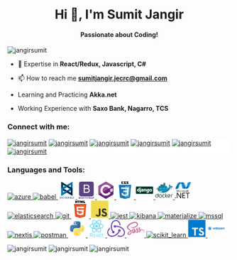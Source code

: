 <h1 align="center">Hi 👋, I'm Sumit Jangir</h1>
<h4 align="center">Passionate about Coding!</h4>

<p align="left"> <img src="https://komarev.com/ghpvc/?username=jangirsumit&label=Profile%20views&color=0e75b6&style=flat" alt="jangirsumit" /> </p>

- 💬 Expertise in **React/Redux, Javascript, C#**

- 📫 How to reach me **sumitjangir.jecrc@gmail.com**

- Learning and Practicing **Akka.net**
- Working Experience with **Saxo Bank, Nagarro, TCS**

<h3 align="left">Connect with me:</h3>
<p align="left" style="background: #ffffff;"><a href="https://codepen.io/jangirsumit" target="blank"><img align="center" src="https://cdn.jsdelivr.net/npm/simple-icons@3.0.1/icons/codepen.svg" alt="jangirsumit" height="30" width="40"/></a>
<a href="https://linkedin.com/in/jangirsumit" target="blank"><img align="center" src="https://cdn.jsdelivr.net/npm/simple-icons@3.0.1/icons/linkedin.svg" alt="jangirsumit" height="30" width="40" /></a>
<a href="https://codesandbox.com/jangirsumit" target="blank"><img align="center" src="https://cdn.jsdelivr.net/npm/simple-icons@3.0.1/icons/codesandbox.svg" alt="jangirsumit" height="30" width="40" /></a>
<a href="https://www.hackerrank.com/jangirsumit" target="blank"><img align="center" src="https://cdn.jsdelivr.net/npm/simple-icons@3.0.1/icons/hackerrank.svg" alt="jangirsumit" height="30" width="40" /></a>
<a href="https://www.leetcode.com/jangirsumit" target="blank"><img align="center" src="https://cdn.jsdelivr.net/npm/simple-icons@3.0.1/icons/leetcode.svg" alt="jangirsumit" height="30" width="40" /></a>
<a href="https://hub.docker.com/u/jangirsumit" target="blank"><img align="center" src="https://cdn.jsdelivr.net/npm/simple-icons@3.0.1/icons/docker.svg" alt="jangirsumit" height="30" width="40" /></a></p>

<h3 align="left">Languages and Tools:</h3>
<p align="left"> <a href="https://azure.microsoft.com/en-in/" target="_blank"> <img src="https://www.vectorlogo.zone/logos/microsoft_azure/microsoft_azure-icon.svg" alt="azure" width="40" height="40"/> </a> <a href="https://babeljs.io/" target="_blank"> <img src="https://www.vectorlogo.zone/logos/babeljs/babeljs-icon.svg" alt="babel" width="40" height="40"/> </a> <a href="https://backbonejs.org" target="_blank"> <img src="https://raw.githubusercontent.com/devicons/devicon/master/icons/backbonejs/backbonejs-original-wordmark.svg" alt="backbonejs" width="40" height="40"/> </a> <a href="https://getbootstrap.com" target="_blank"> <img src="https://raw.githubusercontent.com/devicons/devicon/master/icons/bootstrap/bootstrap-plain-wordmark.svg" alt="bootstrap" width="40" height="40"/> </a> <a href="https://www.w3schools.com/cs/" target="_blank"> <img src="https://raw.githubusercontent.com/devicons/devicon/master/icons/csharp/csharp-original.svg" alt="csharp" width="40" height="40"/> </a> <a href="https://www.w3schools.com/css/" target="_blank"> <img src="https://raw.githubusercontent.com/devicons/devicon/master/icons/css3/css3-original-wordmark.svg" alt="css3" width="40" height="40"/> </a> <a href="https://www.djangoproject.com/" target="_blank"> <img src="https://raw.githubusercontent.com/devicons/devicon/master/icons/django/django-original.svg" alt="django" width="40" height="40"/> </a> <a href="https://www.docker.com/" target="_blank"> <img src="https://raw.githubusercontent.com/devicons/devicon/master/icons/docker/docker-original-wordmark.svg" alt="docker" width="40" height="40"/> </a> <a href="https://dotnet.microsoft.com/" target="_blank"> <img src="https://raw.githubusercontent.com/devicons/devicon/master/icons/dot-net/dot-net-original-wordmark.svg" alt="dotnet" width="40" height="40"/> </a> <a href="https://www.elastic.co" target="_blank"> <img src="https://www.vectorlogo.zone/logos/elastic/elastic-icon.svg" alt="elasticsearch" width="40" height="40"/> </a> <a href="https://git-scm.com/" target="_blank"> <img src="https://www.vectorlogo.zone/logos/git-scm/git-scm-icon.svg" alt="git" width="40" height="40"/> </a> <a href="https://www.w3.org/html/" target="_blank"> <img src="https://raw.githubusercontent.com/devicons/devicon/master/icons/html5/html5-original-wordmark.svg" alt="html5" width="40" height="40"/> </a> <a href="https://developer.mozilla.org/en-US/docs/Web/JavaScript" target="_blank"> <img src="https://raw.githubusercontent.com/devicons/devicon/master/icons/javascript/javascript-original.svg" alt="javascript" width="40" height="40"/> </a> <a href="https://jestjs.io" target="_blank"> <img src="https://www.vectorlogo.zone/logos/jestjsio/jestjsio-icon.svg" alt="jest" width="40" height="40"/> </a> <a href="https://www.elastic.co/kibana" target="_blank"> <img src="https://www.vectorlogo.zone/logos/elasticco_kibana/elasticco_kibana-icon.svg" alt="kibana" width="40" height="40"/> </a> <a href="https://materializecss.com/" target="_blank"> <img src="https://raw.githubusercontent.com/prplx/svg-logos/5585531d45d294869c4eaab4d7cf2e9c167710a9/svg/materialize.svg" alt="materialize" width="40" height="40"/> </a> <a href="https://www.microsoft.com/en-us/sql-server" target="_blank"> <img src="https://cdn.worldvectorlogo.com/logos/microsoft-sql-server.svg" alt="mssql" width="40" height="40"/> </a> <a href="https://nextjs.org/" target="_blank"> <img src="https://cdn.worldvectorlogo.com/logos/nextjs-3.svg" alt="nextjs" width="40" height="40"/> </a> <a href="https://postman.com" target="_blank"> <img src="https://www.vectorlogo.zone/logos/getpostman/getpostman-icon.svg" alt="postman" width="40" height="40"/> </a> <a href="https://www.python.org" target="_blank"> <img src="https://raw.githubusercontent.com/devicons/devicon/master/icons/python/python-original.svg" alt="python" width="40" height="40"/> </a> <a href="https://reactjs.org/" target="_blank"> <img src="https://raw.githubusercontent.com/devicons/devicon/master/icons/react/react-original-wordmark.svg" alt="react" width="40" height="40"/> </a> <a href="https://redux.js.org" target="_blank"> <img src="https://raw.githubusercontent.com/devicons/devicon/master/icons/redux/redux-original.svg" alt="redux" width="40" height="40"/> </a> <a href="https://sass-lang.com" target="_blank"> <img src="https://raw.githubusercontent.com/devicons/devicon/master/icons/sass/sass-original.svg" alt="sass" width="40" height="40"/> </a> <a href="https://scikit-learn.org/" target="_blank"> <img src="https://upload.wikimedia.org/wikipedia/commons/0/05/Scikit_learn_logo_small.svg" alt="scikit_learn" width="40" height="40"/> </a> <a href="https://www.typescriptlang.org/" target="_blank"> <img src="https://raw.githubusercontent.com/devicons/devicon/master/icons/typescript/typescript-original.svg" alt="typescript" width="40" height="40"/> </a> <a href="https://webpack.js.org" target="_blank"> <img src="https://raw.githubusercontent.com/devicons/devicon/d00d0969292a6569d45b06d3f350f463a0107b0d/icons/webpack/webpack-original-wordmark.svg" alt="webpack" width="40" height="40"/> </a> </p>

<p><img src="https://github-readme-stats.vercel.app/api/top-langs?username=jangirsumit&show_icons=true&locale=en" height="250" alt="jangirsumit"/> <img src="https://github-readme-stats.vercel.app/api?username=jangirsumit&show_icons=true&locale=en" alt="jangirsumit" height="250"/> <img src="https://github-readme-streak-stats.herokuapp.com/?user=jangirsumit&" alt="jangirsumit" height="250"/></p>
